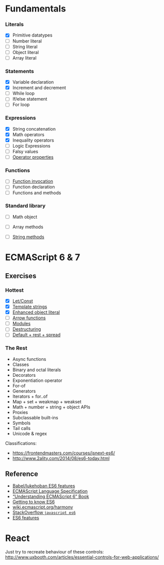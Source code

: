 # Fundamentals

### Literals
- [x] Primitive datatypes
- [ ] Number literal
- [ ] String literal
- [ ] Object literal
- [ ] Array literal

### Statements
- [x] Variable declaration
- [x] Increment and decrement
- [ ] While loop
- [ ] If/else statement
- [ ] For loop

### Expressions
- [x] String concatenation
- [x] Math operators
- [x] Inequality operators
- [ ] Logic Expressions
- [ ] Falsy values
- [ ] [Operator properties](https://github.com/mosaic-academy/exercises/blob/master/sketches/fundamentals/operator-properties.md)

### Functions
- [ ] [Function invocation](https://github.com/mosaic-academy/exercises/blob/master/sketches/fundamentals/function-invocation.md)
- [ ] Function declaration
- [ ] Functions and methods

### Standard library
- [ ] Math object
- [ ] Array methods
- [ ] [String methods](https://github.com/mosaic-academy/exercises/blob/master/sketches/fundamentals/string-methods.md)


# ECMAScript 6 & 7

## Exercises
### Hottest
- [x] [Let/Const](https://github.com/mosaic-academy/exercises/blob/master/sketches/es6/let-and-const)
- [x] [Template strings](https://github.com/mosaic-academy/exercises/blob/master/sketches/es6/template-strings)
- [x] [Enhanced object literal](https://github.com/mosaic-academy/exercises/blob/master/sketches/es6/object-literal-es6)
- [ ] [Arrow functions](https://github.com/mosaic-academy/exercises/blob/master/sketches/es6/arrow-functions.md)
- [ ] [Modules](https://github.com/mosaic-academy/exercises/blob/master/sketches/es6/modules)
- [ ] [Destructuring](https://github.com/mosaic-academy/exercises/blob/master/sketches/es6/destructuring)
- [ ] [Default + rest + spread](https://github.com/mosaic-academy/exercises/blob/master/sketches/es6/default-rest-spread)

### The Rest
- Async functions
- Classes
- Binary and octal literals
- Decorators
- Exponentiation operator
- For-of
- Generators
- Iterators + for..of
- Map + set + weakmap + weakset
- Math + number + string + object APIs
- Proxies
- Subclassable built-ins
- Symbols
- Tail calls
- Unicode & regex

Classifications:
- https://frontendmasters.com/courses/jsnext-es6/
- http://www.2ality.com/2014/08/es6-today.html

## Reference
- [Babel/lukehoban ES6 features](https://babeljs.io/docs/learn-es6/)
- [ECMAScript Language Specification](http://people.mozilla.org/~jorendorff/es6-draft.html)
- [“Understanding ECMAScript 6” Book](https://leanpub.com/understandinges6/read/)
- [Getting to know ES6](http://codepen.io/bradleyboy/posts/getting-to-know-es6-variables)
- [wiki.ecmascript.org/harmony](http://wiki.ecmascript.org/doku.php?do=index&id=harmony%3Aharmony)
- [StackOverflow `javascript es6`](http://stackoverflow.com/search?q=%5Bjavascript%5D+es6)
- [ES6 features](http://es6-features.org)

# React
Just try to recreate behaviour of these controls: http://www.uxbooth.com/articles/essential-controls-for-web-applications/
